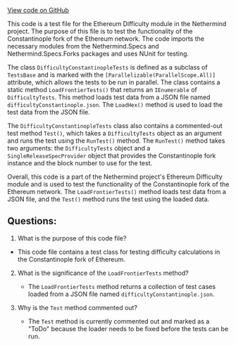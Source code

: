 [View code on GitHub](https://github.com/NethermindEth/nethermind/src/Nethermind/Ethereum.Difficulty.Test/DifficultyConstantinopleTests.cs)

This code is a test file for the Ethereum Difficulty module in the Nethermind project. The purpose of this file is to test the functionality of the Constantinople fork of the Ethereum network. The code imports the necessary modules from the Nethermind.Specs and Nethermind.Specs.Forks packages and uses NUnit for testing.

The class `DifficultyConstantinopleTests` is defined as a subclass of `TestsBase` and is marked with the `[Parallelizable(ParallelScope.All)]` attribute, which allows the tests to be run in parallel. The class contains a static method `LoadFrontierTests()` that returns an `IEnumerable` of `DifficultyTests`. This method loads test data from a JSON file named `difficultyConstantinople.json`. The `LoadHex()` method is used to load the test data from the JSON file.

The `DifficultyConstantinopleTests` class also contains a commented-out test method `Test()`, which takes a `DifficultyTests` object as an argument and runs the test using the `RunTest()` method. The `RunTest()` method takes two arguments: the `DifficultyTests` object and a `SingleReleaseSpecProvider` object that provides the Constantinople fork instance and the block number to use for the test.

Overall, this code is a part of the Nethermind project's Ethereum Difficulty module and is used to test the functionality of the Constantinople fork of the Ethereum network. The `LoadFrontierTests()` method loads test data from a JSON file, and the `Test()` method runs the test using the loaded data.
## Questions: 
 1. What is the purpose of this code file?
   - This code file contains a test class for testing difficulty calculations in the Constantinople fork of Ethereum.

2. What is the significance of the `LoadFrontierTests` method?
   - The `LoadFrontierTests` method returns a collection of test cases loaded from a JSON file named `difficultyConstantinople.json`.

3. Why is the `Test` method commented out?
   - The `Test` method is currently commented out and marked as a "ToDo" because the loader needs to be fixed before the tests can be run.